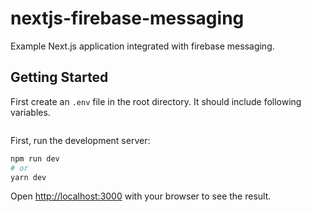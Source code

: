 # nextjs-firebase-messaging

Example Next.js application integrated with firebase messaging.

## Getting Started

First create an `.env` file in the root directory. It should include following variables.

```bash


```

First, run the development server:

```bash
npm run dev
# or
yarn dev
```

Open [http://localhost:3000](http://localhost:3000) with your browser to see the result.

##